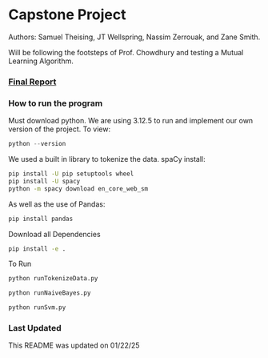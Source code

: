 # Capstone Project
Authors: Samuel Theising, JT Wellspring, Nassim Zerrouak, and Zane Smith.

Will be following the footsteps of Prof. Chowdhury and testing a Mutual Learning Algorithm.

### [Final Report](Report.html)

### How to run the program
Must download python. We are using 3.12.5 to run and implement our own version of the project. To view:
```python
python --version
```
We used a built in library to tokenize the data. spaCy install:
```bash
pip install -U pip setuptools wheel
pip install -U spacy
python -m spacy download en_core_web_sm
```
As well as the use of Pandas:
```bash
pip install pandas
```
Download all Dependencies
```bash
pip install -e .
```
To Run
```bash
python runTokenizeData.py

python runNaiveBayes.py

python runSvm.py
```
### Last Updated
This README was updated on 01/22/25
